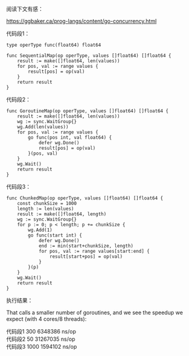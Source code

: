 

阅读下文有感： 

https://ggbaker.ca/prog-langs/content/go-concurrency.html

代码段1：
```
type operType func(float64) float64

func SequentialMap(op operType, values []float64) []float64 {
	result := make([]float64, len(values))
	for pos, val := range values {
		result[pos] = op(val)
	}
	return result
}
```

代码段2：
```
func GoroutineMap(op operType, values []float64) []float64 {
	result := make([]float64, len(values))
	wg := sync.WaitGroup{}
	wg.Add(len(values))
	for pos, val := range values {
		go func(pos int, val float64) {
			defer wg.Done()
			result[pos] = op(val)
		}(pos, val)
	}
	wg.Wait()
	return result
}
```

代码段3：
```
func ChunkedMap(op operType, values []float64) []float64 {
	const chunkSize = 1000
	length := len(values)
	result := make([]float64, length)
	wg := sync.WaitGroup{}
	for p := 0; p < length; p += chunkSize {
		wg.Add(1)
		go func(start int) {
			defer wg.Done()
			end := min(start+chunkSize, length)
			for pos, val := range values[start:end] {
				result[start+pos] = op(val)
			}
		}(p)
	}
	wg.Wait()
	return result
}
```


执行结果：

That calls a smaller number of goroutines, and we see the speedup we expect (with 4 cores/​8 threads):  

代码段1  	     300	   6348386 ns/op  
代码段2   	      50	  31267035 ns/op  
代码段3      	1000	   1594102 ns/op  
